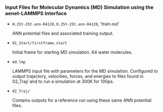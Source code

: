 ### Input Files for Molecular Dynamics (MD) Simulation using the aenet-LAMMPS Interface

* `H.25t-25t.ann-04128`, `O.25t-25t.ann-04128`, 'train.out'

   ANN potential files and associated training output.

* `01_Start/firstframe.start`

   Initial frame for starting MD simulation. 64 water molecules.

* `md.lmp`

   LAMMPS input file with parameters for the MD simulation. Configured to output
   trajectory, velocities, forces, and energies to files found in 02_Traj/ and
   to run a simulation at 300K for 100ps.

* `02_Traj/`

  Contains outputs for a reference run using these same ANN potential files.

